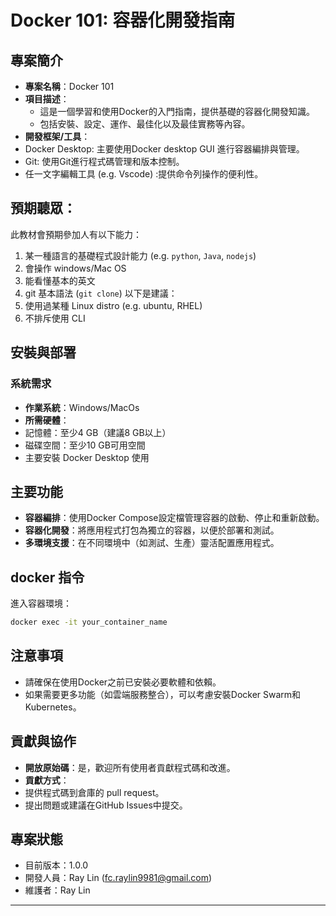 # Docker 101: 容器化開發指南


## 專案簡介
- **專案名稱**：Docker 101
- **項目描述**：  
   - 這是一個學習和使用Docker的入門指南，提供基礎的容器化開發知識。 
   - 包括安裝、設定、運作、最佳化以及最佳實務等內容。
- **開發框架/工具**：
 - Docker Desktop: 主要使用Docker desktop GUI 進行容器編排與管理。 
 - Git: 使用Git進行程式碼管理和版本控制。 
 - 任一文字編輯工具 (e.g. Vscode) :提供命令列操作的便利性。

## 預期聽眾：
此教材會預期參加人有以下能力：
1. 某一種語言的基礎程式設計能力 (e.g. `python`, `Java`, `nodejs`)
2. 會操作 windows/Mac OS
3. 能看懂基本的英文
4. git 基本語法 (`git clone`)
以下是建議：
1. 使用過某種 Linux distro (e.g. ubuntu, RHEL)
2. 不排斥使用 CLI 

## 安裝與部署
### 系統需求
- **作業系統**：Windows/MacOs
- **所需硬體**：
 - 記憶體：至少4 GB（建議8 GB以上）
 - 磁碟空間：至少10 GB可用空間
- 主要安裝 Docker Desktop 使用
  

## 主要功能
- **容器編排**：使用Docker Compose設定檔管理容器的啟動、停止和重新啟動。
- **容器化開發**：將應用程式打包為獨立的容器，以便於部署和測試。
- **多環境支援**：在不同環境中（如測試、生產）靈活配置應用程式。

## docker 指令
進入容器環境：
```bash
docker exec -it your_container_name
```
## 注意事項
- 請確保在使用Docker之前已安裝必要軟體和依賴。
- 如果需要更多功能（如雲端服務整合），可以考慮安裝Docker Swarm和Kubernetes。

## 貢獻與協作
- **開放原始碼**：是，歡迎所有使用者貢獻程式碼和改進。
- **貢獻方式**：
- 提供程式碼到倉庫的 pull request。 
- 提出問題或建議在GitHub Issues中提交。

## 專案狀態
- 目前版本：1.0.0
- 開發人員：Ray Lin (fc.raylin9981@gmail.com)
- 維護者：Ray Lin
---
